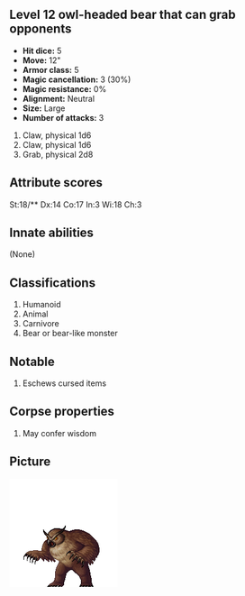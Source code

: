 ## Level 12 owl-headed bear that can grab opponents
- **Hit dice:** 5
- **Move:** 12"
- **Armor class:** 5
- **Magic cancellation:** 3 (30%)
- **Magic resistance:** 0%
- **Alignment:** Neutral
- **Size:** Large
- **Number of attacks:** 3
1. Claw, physical 1d6
2. Claw, physical 1d6
3. Grab, physical 2d8
## Attribute scores
St:18/** Dx:14 Co:17 In:3 Wi:18 Ch:3
## Innate abilities
(None)
## Classifications
1. Humanoid
2. Animal
3. Carnivore
4. Bear or bear-like monster
## Notable
1. Eschews cursed items
## Corpse properties
1. May confer wisdom
## Picture
![Owlbear](https://github.com/hyvanmielenpelit/GnollHackTileSet/blob/main/Monsters/owlbear/owlbear.png)
